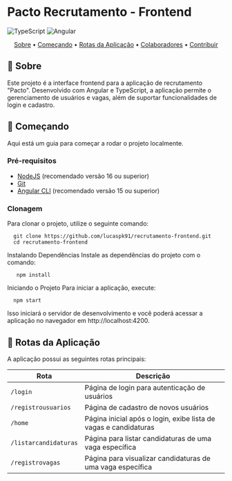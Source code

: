# Pacto Recrutamento - Frontend

![TypeScript](https://img.shields.io/badge/typescript-D4FAFF?style=for-the-badge&logo=typescript)
![Angular](https://img.shields.io/badge/Angular-red?style=for-the-badge&logo=angular)

<p align="center">
 <a href="#sobre">Sobre</a> • 
 <a href="#começando">Começando</a> • 
 <a href="#rotas-da-aplicacao">Rotas da Aplicação</a> • 
 <a href="#colaboradores">Colaboradores</a> •
 <a href="#contribuir">Contribuir</a>
</p>

## 📌 Sobre

Este projeto é a interface frontend para a aplicação de recrutamento "Pacto". Desenvolvido com Angular e TypeScript, a aplicação permite o gerenciamento de usuários e vagas, além de suportar funcionalidades de login e cadastro.

## 🚀 Começando

Aqui está um guia para começar a rodar o projeto localmente.

### Pré-requisitos

- [NodeJS](https://nodejs.org/) (recomendado versão 16 ou superior)
- [Git](https://git-scm.com/)
- [Angular CLI](https://angular.io/cli) (recomendado versão 15 ou superior)

### Clonagem

Para clonar o projeto, utilize o seguinte comando:

      git clone https://github.com/lucaspk91/recrutamento-frontend.git
      cd recrutamento-frontend
    
Instalando Dependências
Instale as dependências do projeto com o comando:

       npm install

Iniciando o Projeto
Para iniciar a aplicação, execute:

      npm start

Isso iniciará o servidor de desenvolvimento e você poderá acessar a aplicação no navegador em http://localhost:4200.

## 📍 Rotas da Aplicação

A aplicação possui as seguintes rotas principais:

| Rota                 | Descrição                                                        |
|----------------------|------------------------------------------------------------------|
| `/login`             | Página de login para autenticação de usuários                    |
| `/registrousuarios`  | Página de cadastro de novos usuários                             |
| `/home`              | Página inicial após o login, exibe lista de vagas e candidaturas |
| `/listarcandidaturas`| Página para listar candidaturas de uma vaga específica           |
| `/registrovagas`     | Página para visualizar candidaturas de uma vaga específica       |





    
